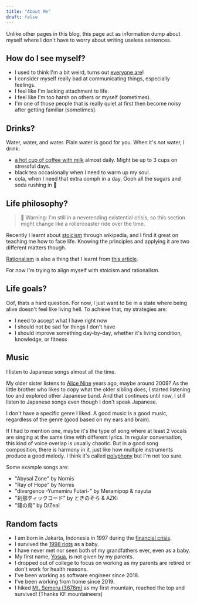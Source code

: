 ```yaml
---
title: "About Me"
draft: false
---
```


Unlike other pages in this blog, this page act as information dump about myself
where I don't have to worry about writing useless sentences.

## How do I see myself?

- I used to think I'm a bit weird, turns out [everyone are](https://viruscomix.com/page500.html)!
- I consider myself really bad at communicating things, especially feelings.
- I feel like I'm lacking attachment to life.
- I feel like I'm too harsh on others or myself (sometimes).
- I'm one of those people that is really quiet at first then become noisy after getting familiar (sometimes).


## Drinks?

Water, water, and water. Plain water is good for you.
When it's not water, I drink:
- [a hot cup of coffee with milk][coffee] almost daily.
  Might be up to 3 cups on stressful days.
- black tea occasionally when I need to warm up my soul.
- cola, when I need that extra oomph in a day.
  Oooh all the sugars and soda rushing in 🫨

[coffee]: ../coffee

## Life philosophy?

> 🚧 Warning: I'm still in a neverending existential crisis,
> so this section might change like a rollercoaster ride over the time.

Recently I learnt about [stoicism](https://en.wikipedia.org/wiki/Stoicism)
through wikipedia, and I find it great on teaching me how to face life.
Knowing the principles and applying it are two different matters though.

[Rationalism](https://en.wikipedia.org/wiki/Rationalism) is also a thing that
I learnt from [this article](https://www.newyorker.com/magazine/2021/08/23/why-is-it-so-hard-to-be-rational).

For now I'm trying to align myself with stoicism and rationalism.

## Life goals?

Oof, thats a hard question.
For now, I just want to be in a state where being alive doesn't feel like
living hell.
To achieve that, my strategies are:
- I need to accept what I have right now
- I should not be sad for things I don't have
- I should improve something day-by-day, whether it's living condition, knowledge, or fitness


## Music

I listen to Japanese songs almost all the time.

My older sister listens to [Alice Nine](https://en.wikipedia.org/wiki/Alice_Nine)
years ago, maybe around 2009?
As the little brother who likes to copy what the older sibling does,
I started listening too and explored other Japanese band.
And that continues until now, I still listen to Japanese songs even
though I don't speak Japanese.

I don't have a specific genre I liked.
A good music is a good music, regardless of the genre (good based on my ears and brain).

If I had to mention one, maybe it's the type of song where at least 2 vocals
are singing at the same time with different lyrics.
In regular conversation, this kind of voice overlap is usually chaotic.
But in a good song composition, there is harmony in it, just like how multiple
instruments produce a good melody.
I think it's called [polyphony](https://en.wikipedia.org/wiki/Polyphony) but I'm not too sure.

Some example songs are:
  - "Abysal Zone" by Nornis
  - "Ray of Hope" by Nornis
  - "divergence -Yumemiru Futari-" by Meramipop & nayuta
  - "刹那ティックコード" by ときのそら & AZKi
  - "餞の鳥" by D/Zeal

## Random facts

- I am born in Jakarta, Indonesia in 1997 during the [financial crisis](https://en.wikipedia.org/wiki/1997_Asian_financial_crisis).
- I survived the [1998 riots](https://en.wikipedia.org/wiki/May_1998_riots_of_Indonesia) as a baby.
- I have never met nor seen both of my grandfathers ever, even as a baby.
- My first name, [Yosua](https://www.behindthename.com/name/yosua/submitted), is not given by my parents.
- I dropped out of college to focus on working as my parents are retired or don't work for health reasons.
- I've been working as software engineer since 2018.
- I've been working from home since 2019.
- I hiked [Mt. Semeru (3676m)](https://en.wikipedia.org/wiki/Semeru) as my first mountain, reached the top and survived! (Thanks KF mountaineers)
